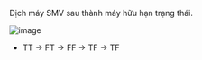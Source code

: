 ﻿Dịch máy SMV sau thành máy hữu hạn trạng thái.

![image](https://user-images.githubusercontent.com/48431650/96658764-9b231f80-136f-11eb-84b5-a7d4b5534dd5.png)

* TT -> FT -> FF -> TF -> TF